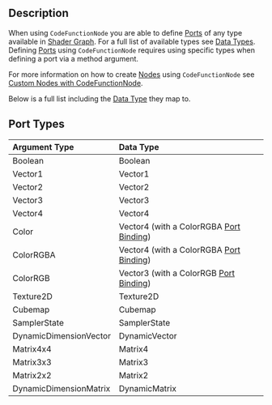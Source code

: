 ## Description

When using `CodeFunctionNode` you are able to define [Ports](Port.md) of any type available in [Shader Graph](Shader-Graph.md). For a full list of available types see [Data Types](Data-Types.md). Defining [Ports](Port.md) using `CodeFunctionNode` requires using specific types when defining a port via a method argument. 

For more information on how to create [Nodes](Node.md) using `CodeFunctionNode` see [Custom Nodes with CodeFunctionNode](Custom-Nodes-With-CodeFunctionNode.md).

Below is a full list including the [Data Type](Data-Types) they map to.

## Port Types

| Argument Type | Data Type |
|:-------------|:------|
| Boolean | Boolean |
| Vector1 | Vector1 |
| Vector2 | Vector2 |
| Vector3 | Vector3 |
| Vector4 | Vector4 |
| Color | Vector4 (with a ColorRGBA [Port Binding](Port-Bindings.md)) |
| ColorRGBA | Vector4 (with a ColorRGBA [Port Binding](Port-Bindings.md))|
| ColorRGB | Vector3 (with a ColorRGB [Port Binding](Port-Bindings.md)) |
| Texture2D | Texture2D |
| Cubemap | Cubemap |
| SamplerState | SamplerState |
| DynamicDimensionVector | DynamicVector |
| Matrix4x4 | Matrix4 |
| Matrix3x3 | Matrix3 |
| Matrix2x2 | Matrix2 |
| DynamicDimensionMatrix | DynamicMatrix |
